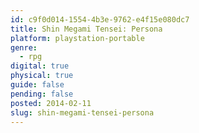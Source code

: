 ```yaml
---
id: c9f0d014-1554-4b3e-9762-e4f15e080dc7
title: Shin Megami Tensei: Persona
platform: playstation-portable
genre:
  - rpg
digital: true
physical: true
guide: false
pending: false
posted: 2014-02-11
slug: shin-megami-tensei-persona
---
```


